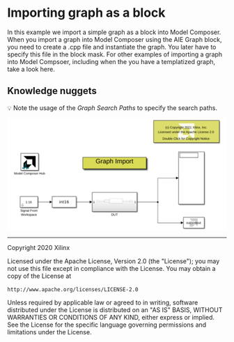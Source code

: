 # Importing graph as a block

In this example we import a simple graph as a block into Model Composer. When you import a graph into Model Composer using the AIE Graph 
block, you need to create a .cpp file and instantiate the graph. You later have to specify this file in the block mask. For other 
examples of importing a graph into Model Compsoer, including when the you have a templatized graph, take a look here. 


## Knowledge nuggets

:bulb: Note the usage of the *Graph Search Paths* to specify the search paths.


![](images/graph_import.png)




--------------
Copyright 2020 Xilinx

Licensed under the Apache License, Version 2.0 (the "License");
you may not use this file except in compliance with the License.
You may obtain a copy of the License at

    http://www.apache.org/licenses/LICENSE-2.0

Unless required by applicable law or agreed to in writing, software
distributed under the License is distributed on an "AS IS" BASIS,
WITHOUT WARRANTIES OR CONDITIONS OF ANY KIND, either express or implied.
See the License for the specific language governing permissions and
limitations under the License.
